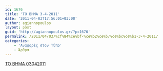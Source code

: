```yaml
---
id: 1676
title: 'ΤΟ ΒΗΜΑ 3-4-2011'
date: '2011-04-03T17:56:01+03:00'
author: agiannopoulos
layout: post
guid: 'http://agiannopoulos.gr/?p=1676'
permalink: /2011/04/03/%cf%84%ce%bf-%ce%b2%ce%b7%ce%bc%ce%b1-3-4-2011/
categories:
    - 'Αναφορές στον Τύπο'
    - Άρθρα
---
```


[TO BHMA 03042011](http://localhost:8000/wp-content/uploads/2012/04/to-bhma-03042011.docx)